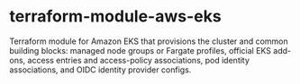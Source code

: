 # terraform-module-aws-eks
Terraform module for Amazon EKS that provisions the cluster and common building blocks: managed node groups or Fargate profiles, official EKS add-ons, access entries and access-policy associations, pod identity associations, and OIDC identity provider configs.
